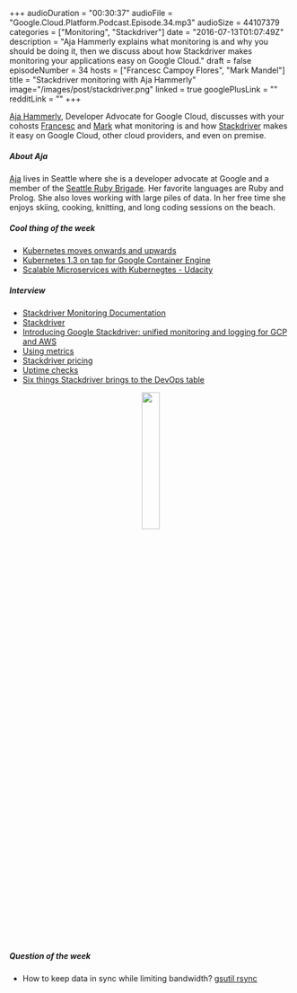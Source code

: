 +++
audioDuration = "00:30:37"
audioFile = "Google.Cloud.Platform.Podcast.Episode.34.mp3"
audioSize = 44107379
categories = ["Monitoring", "Stackdriver"]
date = "2016-07-13T01:07:49Z"
description = "Aja Hammerly explains what monitoring is and why you should be doing it, then we discuss about how Stackdriver makes monitoring your applications easy on Google Cloud."
draft = false
episodeNumber = 34
hosts = ["Francesc Campoy Flores", "Mark Mandel"]
title = "Stackdriver monitoring with Aja Hammerly"
image="/images/post/stackdriver‎.png"
linked = true
googlePlusLink = ""
redditLink = ""
+++

[Aja Hammerly](https://twitter.com/the_thagomizer), Developer Advocate for Google Cloud,
discusses with your cohosts [Francesc](https://twitter.com/francesc) and
[Mark](https://twitter.com/neurotic) what monitoring is and how
[Stackdriver](https://cloud.google.com/stackdriver‎) makes it easy on Google Cloud,
other cloud providers, and even on premise.

<!--more-->

##### About Aja

[Aja](https://twitter.com/the_thagomizer) lives in Seattle where she is a developer advocate at
Google and a member of the [Seattle Ruby Brigade](http://www.seattlerb.org/). Her favorite
languages are Ruby and Prolog. She also loves working with large piles of data.
In her free time she enjoys skiing, cooking, knitting, and long coding sessions on the beach.

##### Cool thing of the week

- [Kubernetes moves onwards and upwards](https://cloudplatform.googleblog.com/2016/07/Kubernetes-moves-onwards-and-upwards-this-week-on-Google-Cloud-Platform.html)
- [Kubernetes 1.3 on tap for Google Container Engine](https://cloudplatform.googleblog.com/2016/07/Kubernetes-1.3-on-tap-for-Google-Container-Engine.html)
- [Scalable Microservices with Kubernegtes - Udacity](https://www.udacity.com/course/scalable-microservices-with-kubernetes--ud615)

##### Interview

- [Stackdriver Monitoring Documentation](https://cloud.google.com/monitoring/docs/)
- [Stackdriver](https://cloud.google.com/stackdriver‎)
- [Introducing Google Stackdriver: unified monitoring and logging for GCP and AWS](https://cloudplatform.googleblog.com/2016/03/Google-Stackdriver-integrated-monitoring-and-logging-for-hybrid-cloud.html)
- [Using metrics](https://cloud.google.com/monitoring/api/v3/using-metrics)
- [Stackdriver pricing](https://cloud.google.com/monitoring/pricing)
- [Uptime checks](https://cloud.google.com/monitoring/alerts/uptime-checks)
- [Six things Stackdriver brings to the DevOps table](https://cloudplatform.googleblog.com/2016/06/six-things-Stackdriver-brings-to-the-DevOps-table.html)

<div style="text-align: center">
  <a href="https://travis-ci.com">
    <img src="/images/post/stackdriver‎.png" width="25%">
  </a>
</div>

##### Question of the week

- How to keep data in sync while limiting bandwidth? [gsutil rsync](https://cloud.google.com/storage/docs/gsutil/commands/rsync)